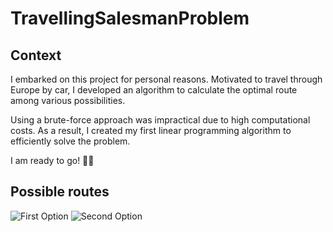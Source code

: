 # TravellingSalesmanProblem

## Context

I embarked on this project for personal reasons. 
Motivated to travel through Europe by car, I developed an algorithm to calculate the optimal route among various possibilities.

Using a brute-force approach was impractical due to high computational costs. 
As a result, I created my first linear programming algorithm to efficiently solve the problem.

I am ready to go! 🚙🧳


## Possible routes

<img src="https://github.com/user-attachments/assets/30867971-99d9-45ec-b177-c75dfe794faf" alt="First Option" widht="300">

<img src="https://github.com/user-attachments/assets/e1ed326f-eb51-443c-a33a-b060e9ceb8f5" alt="Second Option" widht="300">
